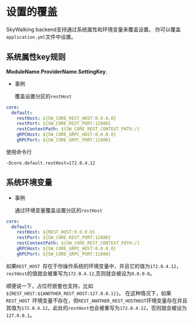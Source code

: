 # 设置的覆盖
SkyWalking backend支持通过系统属性和环境变量来覆盖设置。 
你可以覆盖`application.yml`文件中设置。

## 系统属性key规则
**ModuleName**.**ProviderName**.**SettingKey**.

- 事例

  覆盖设置分区的`restHost`
  
```yaml
core:
  default:
    restHost: ${SW_CORE_REST_HOST:0.0.0.0}
    restPort: ${SW_CORE_REST_PORT:12800}
    restContextPath: ${SW_CORE_REST_CONTEXT_PATH:/}
    gRPCHost: ${SW_CORE_GRPC_HOST:0.0.0.0}
    gRPCPort: ${SW_CORE_GRPC_PORT:11800}
```

使用命令行
```
-Dcore.default.restHost=172.0.4.12
```

## 系统环境变量
- 事例

  通过环境变量覆盖设置分区的`restHost`
  
```yaml
core:
  default:
    restHost: ${REST_HOST:0.0.0.0}
    restPort: ${SW_CORE_REST_PORT:12800}
    restContextPath: ${SW_CORE_REST_CONTEXT_PATH:/}
    gRPCHost: ${SW_CORE_GRPC_HOST:0.0.0.0}
    gRPCPort: ${SW_CORE_GRPC_PORT:11800}
```

如果`REST_HOST `存在于你操作系统的环境变量中，并且它的值为`172.0.4.12`，
`restHost`的值就会被重写为`172.0.4.12`,否则就会被设为`0.0.0.0`。

顺便说一下，占位符嵌套也支持，比如`${REST_HOST:${ANOTHER_REST_HOST:127.0.0.1}}`。
在这种情况下，如果`REST_HOST `环境变量不存在，但```REST_ANOTHER_REST_HOSTHOST```环境变量存在并且其值为`172.0.4.12`，此处的`restHost`也会被重写为`172.0.4.12`，否则就会被设为`127.0.0.1`。




